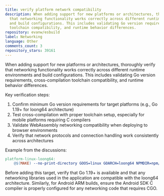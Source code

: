 ```yaml
---
title: verify platform network compatibility
description: When adding support for new platforms or architectures, thoroughly verify
  that networking functionality works correctly across different runtime environments
  and build configurations. This includes validating Go version requirements, cross-compilation
  toolchain compatibility, and runtime behavior differences.
repository: evanw/esbuild
label: Networking
language: Other
comments_count: 3
repository_stars: 39161
---
```


When adding support for new platforms or architectures, thoroughly verify that networking functionality works correctly across different runtime environments and build configurations. This includes validating Go version requirements, cross-compilation toolchain compatibility, and runtime behavior differences.

Key verification steps:
1. Confirm minimum Go version requirements for target platforms (e.g., Go 1.19+ for loong64 architecture)
2. Test cross-compilation with proper toolchain setup, especially for mobile platforms requiring C compilers
3. Validate WebAssembly networking compatibility when deploying to browser environments
4. Verify that network protocols and connection handling work consistently across architectures

Example from the discussions:
```makefile
platform-linux-loong64:
	@$(MAKE) --no-print-directory GOOS=linux GOARCH=loong64 NPMDIR=npm/esbuild-linux-loong64 platform-unixlike
```

Before adding this target, verify that Go 1.19+ is available and that any networking libraries used in the application are compatible with the loong64 architecture. Similarly, for Android ARM builds, ensure the Android SDK C compiler is properly configured for any networking code that requires CGO.